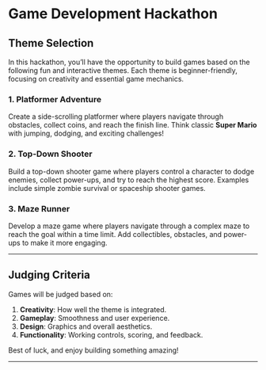 # Game Development Hackathon

## Theme Selection
In this hackathon, you’ll have the opportunity to build games based on the following fun and interactive themes. Each theme is beginner-friendly, focusing on creativity and essential game mechanics.

### 1. **Platformer Adventure**
Create a side-scrolling platformer where players navigate through obstacles, collect coins, and reach the finish line. Think classic **Super Mario** with jumping, dodging, and exciting challenges!

### 2. **Top-Down Shooter**
Build a top-down shooter game where players control a character to dodge enemies, collect power-ups, and try to reach the highest score. Examples include simple zombie survival or spaceship shooter games.

### 3. **Maze Runner**
Develop a maze game where players navigate through a complex maze to reach the goal within a time limit. Add collectibles, obstacles, and power-ups to make it more engaging.

---

## Judging Criteria
Games will be judged based on:
1. **Creativity**: How well the theme is integrated.
2. **Gameplay**: Smoothness and user experience.
3. **Design**: Graphics and overall aesthetics.
4. **Functionality**: Working controls, scoring, and feedback.

Best of luck, and enjoy building something amazing!

---
